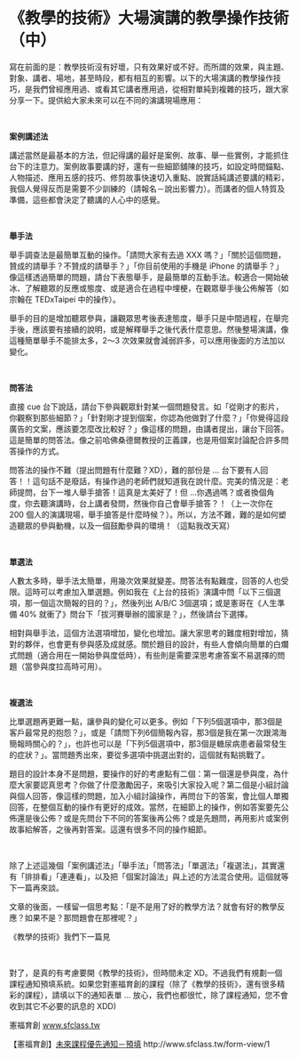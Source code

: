 # 《教學的技術》大場演講的教學操作技術（中） 

<p>寫在前面的是：教學技術沒有好壞，只有效果好或不好。而所謂的效果，與主題、對象、講者、場地，甚至時段，都有相互的影響。以下的大場演講的教學操作技巧，是我們曾經應用過、或看其它講者應用過，從相對單純到複雜的技巧，跟大家分享一下。提供給大家未來可以在不同的演講現場應用：</p>
<p> </p>
<p><strong>案例講述法</strong></p>
<p>講述當然是最基本的方法，但記得講的最好是案例、故事、舉一些實例，才能抓住台下的注意力。案例故事要講的好，還有一些細節舖陳的技巧，如設定時間錨點、人物描述、應用五感的技巧、修剪故事快速切入重點、說實話純講述要講的精彩，我個人覺得反而是需要不少訓練的（請報名－說出影響力）。而講者的個人特質及準備，這些都會決定了聽講的人心中的感覺。</p>
<p> </p>
<p><strong>舉手法</strong></p>
<p>舉手調查法是最簡單互動的操作。「請問大家有去過 XXX 嗎？」「關於這個問題，贊成的請舉手？不贊成的請舉手？」「你目前使用的手機是 iPhone 的請舉手？」像這樣透過簡單的問題，請台下表態舉手，是最簡單的互動手法。較適合一開始破冰、了解聽眾的反應或態度、或是適合在過程中埋梗，在觀眾舉手後公佈解答（如宗翰在 TEDxTaipei 中的操作）。</p>
<p>舉手的目的是增加聽眾參與，讓觀眾思考後表達態度，舉手只是中間過程，在舉完手後，應該要有接續的說明，或是解釋舉手之後代表什麼意思。然後整場演講，像這種簡單舉手不能排太多，2～3 次效果就會減弱許多，可以應用後面的方法加以變化。</p>
<p> </p>
<p><strong>問答法</strong></p>
<p>直接 cue 台下說話，請台下參與觀眾針對某一個問題發言。如「從剛才的影片，你觀察到那些細節？」「針對剛才提到個案，你認為他做對了什麼？」「你覺得這段廣告的文案，應該要怎麼改比較好？」像這樣的問題，由講者提出，讓台下回答。這是簡單的問答法。像之前哈佛桑德爾教授的正義課，也是用個案討論配合許多問答操作的方式。</p>
<p>問答法的操作不難（提出問題有什麼難？XD），難的部份是 … 台下要有人回答！！這句話不是廢話，有操作過的老師們就知道我在說什麼。完美的情況是：老師提問，台下一堆人舉手搶答！這真是太美好了！但 …你遇過嗎？或者換個角度，你去聽演講時，台上講者發問，然後你自己會舉手搶答？！（上一次你在 200 個人的演講現場，舉手搶答是什麼時候？）。所以，方法不難，難的是如何塑造聽眾的參與動機，以及一個鼓勵參與的環境！（這點我改天寫）</p>
<p> </p>
<p><strong>單選法</strong></p>
<p>人數太多時，舉手法太簡單，用幾次效果就變差。問答法有點難度，回答的人也受限。這時可以考慮加入單選題。例如我在《上台的技術》演講中問「以下三個選項，那一個這次簡報的目的？」，然後列出 A/B/C 3個選項；或是憲哥在《人生準備 40% 就衝了》問台下「拔河賽舉辦的國家是？」，然後請台下選擇。</p>
<p>相對與舉手法，這個方法選項增加，變化也增加。讓大家思考的難度相對增加，猜對的夥伴，也會更有參與感及成就感。關於題目的設計，有些人會傾向簡單的白爛式問題（適合用在一開始參與度低時），有些則是需要深思考慮答案不易選擇的問題（當參與度拉高時可用）。</p>
<p> </p>
<p><strong>複選法</strong></p>
<p>比單選題再更難一點，讓參與的變化可以更多。例如「下列5個選項中，那3個是客戶最常見的抱怨？」，或是「請問下列6個簡報內容，那3個是我在第一次跟鴻海簡報時關心的？」，也許也可以是「下列5個選項中，那3個是糖尿病患者最常發生的症狀？」。當問題秀出來，要從多選項中挑選出對的，這個就有點挑戰了。</p>
<p>題目的設計本身不是問題，要操作的好的考慮點有二個：第一個還是參與度，為什麼大家要認真思考？你做了什麼激勵因子，來吸引大家投入呢？第二個是小組討論與個人回答，像這樣的問題，加入小組討論操作，再問台下的答案，會比個人單獨回答，在整個互動的操作有更好的成效。當然，在細節上的操作，例如答案要先公佈還是後公佈？或是先問台下不同的答案後再公佈？或是先題問，再用影片或案例故事給解答，之後再對答案。這還有很多不同的操作細節。</p>
<p> </p>
<p>除了上述這幾個「案例講述法」「舉手法」「問答法」「單選法」「複選法」，其實還有「排排看」「連連看」，以及把「個案討論法」與上述的方法混合使用。這個就等下一篇再來談。</p>
<p>文章的後面，一樣留一個思考點：「是不是用了好的教學方法？就會有好的教學反應？如果不是？那問題會在那裡呢？」</p>
<p>《教學的技術》我們下一篇見</p>
<p> </p>
<p>對了，是真的有考慮要開《教學的技術》，但時間未定 XD。不過我們有規劃一個課程通知預填系統。如果您對憲福育創的課程（除了《教學的技術》，還有很多精彩的課程），請填以下的通知表單 … 放心，我們也都很忙，除了課程通知，您不會收到其它不必要的訊息的 XDD)</p>
<p>憲福育創 <a href="http://www.sfclass.tw/">www.sfclass.tw</a></p>
<p>【憲福育創】<a href="http://www.sfclass.tw/form-view/1">未來課程優先通知－預填</a> http://www.sfclass.tw/form-view/1</p>
<p> </p>